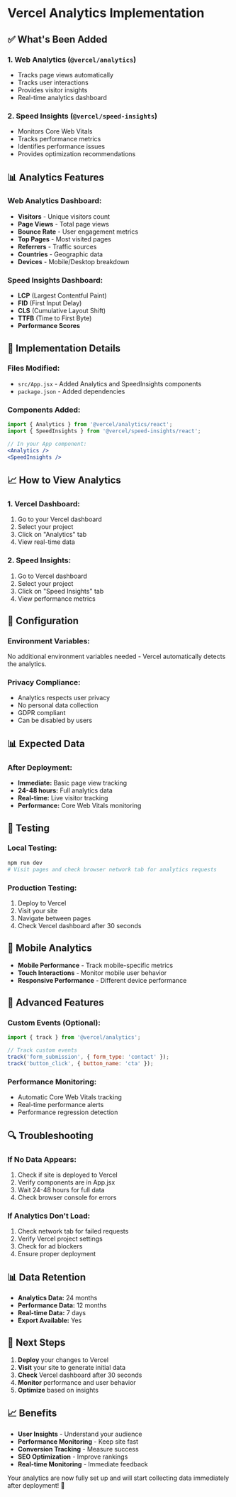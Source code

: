 # Vercel Analytics Implementation

## ✅ What's Been Added

### 1. **Web Analytics** (`@vercel/analytics`)
- Tracks page views automatically
- Tracks user interactions
- Provides visitor insights
- Real-time analytics dashboard

### 2. **Speed Insights** (`@vercel/speed-insights`)
- Monitors Core Web Vitals
- Tracks performance metrics
- Identifies performance issues
- Provides optimization recommendations

## 📊 Analytics Features

### **Web Analytics Dashboard:**
- **Visitors** - Unique visitors count
- **Page Views** - Total page views
- **Bounce Rate** - User engagement metrics
- **Top Pages** - Most visited pages
- **Referrers** - Traffic sources
- **Countries** - Geographic data
- **Devices** - Mobile/Desktop breakdown

### **Speed Insights Dashboard:**
- **LCP** (Largest Contentful Paint)
- **FID** (First Input Delay)
- **CLS** (Cumulative Layout Shift)
- **TTFB** (Time to First Byte)
- **Performance Scores**

## 🚀 Implementation Details

### **Files Modified:**
- `src/App.jsx` - Added Analytics and SpeedInsights components
- `package.json` - Added dependencies

### **Components Added:**
```jsx
import { Analytics } from '@vercel/analytics/react';
import { SpeedInsights } from '@vercel/speed-insights/react';

// In your App component:
<Analytics />
<SpeedInsights />
```

## 📈 How to View Analytics

### **1. Vercel Dashboard:**
1. Go to your Vercel dashboard
2. Select your project
3. Click on "Analytics" tab
4. View real-time data

### **2. Speed Insights:**
1. Go to Vercel dashboard
2. Select your project
3. Click on "Speed Insights" tab
4. View performance metrics

## 🔧 Configuration

### **Environment Variables:**
No additional environment variables needed - Vercel automatically detects the analytics.

### **Privacy Compliance:**
- Analytics respects user privacy
- No personal data collection
- GDPR compliant
- Can be disabled by users

## 📊 Expected Data

### **After Deployment:**
- **Immediate:** Basic page view tracking
- **24-48 hours:** Full analytics data
- **Real-time:** Live visitor tracking
- **Performance:** Core Web Vitals monitoring

## 🧪 Testing

### **Local Testing:**
```bash
npm run dev
# Visit pages and check browser network tab for analytics requests
```

### **Production Testing:**
1. Deploy to Vercel
2. Visit your site
3. Navigate between pages
4. Check Vercel dashboard after 30 seconds

## 📱 Mobile Analytics

- **Mobile Performance** - Track mobile-specific metrics
- **Touch Interactions** - Monitor mobile user behavior
- **Responsive Performance** - Different device performance

## 🎯 Advanced Features

### **Custom Events** (Optional):
```jsx
import { track } from '@vercel/analytics';

// Track custom events
track('form_submission', { form_type: 'contact' });
track('button_click', { button_name: 'cta' });
```

### **Performance Monitoring:**
- Automatic Core Web Vitals tracking
- Real-time performance alerts
- Performance regression detection

## 🔍 Troubleshooting

### **If No Data Appears:**
1. Check if site is deployed to Vercel
2. Verify components are in App.jsx
3. Wait 24-48 hours for full data
4. Check browser console for errors

### **If Analytics Don't Load:**
1. Check network tab for failed requests
2. Verify Vercel project settings
3. Check for ad blockers
4. Ensure proper deployment

## 📊 Data Retention

- **Analytics Data:** 24 months
- **Performance Data:** 12 months
- **Real-time Data:** 7 days
- **Export Available:** Yes

## 🚀 Next Steps

1. **Deploy** your changes to Vercel
2. **Visit** your site to generate initial data
3. **Check** Vercel dashboard after 30 seconds
4. **Monitor** performance and user behavior
5. **Optimize** based on insights

## 📈 Benefits

- **User Insights** - Understand your audience
- **Performance Monitoring** - Keep site fast
- **Conversion Tracking** - Measure success
- **SEO Optimization** - Improve rankings
- **Real-time Monitoring** - Immediate feedback

Your analytics are now fully set up and will start collecting data immediately after deployment! 🎉
